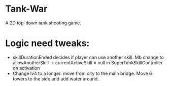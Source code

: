 # Tank-War
A 2D top-down tank shooting game.
# Logic need tweaks:
- skillDurationEnded decides if player can use another skill. Mb change to allowAnotherSkill -> currentActiveSkill = null in SuperTankSkillController on activation
- Change lv4 to a longer: move from city to the main bridge. Move 6 towers to the side and add water around.
 